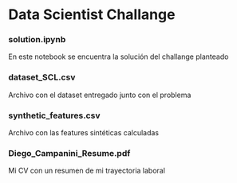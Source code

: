 # Data Scientist Challange

### solution.ipynb 
En este notebook se encuentra la solución del challange planteado

### dataset_SCL.csv

Archivo con el dataset entregado junto con el problema

### synthetic_features.csv

Archivo con las features sintéticas calculadas

### Diego_Campanini_Resume.pdf

Mi CV con un resumen de mi trayectoria laboral

